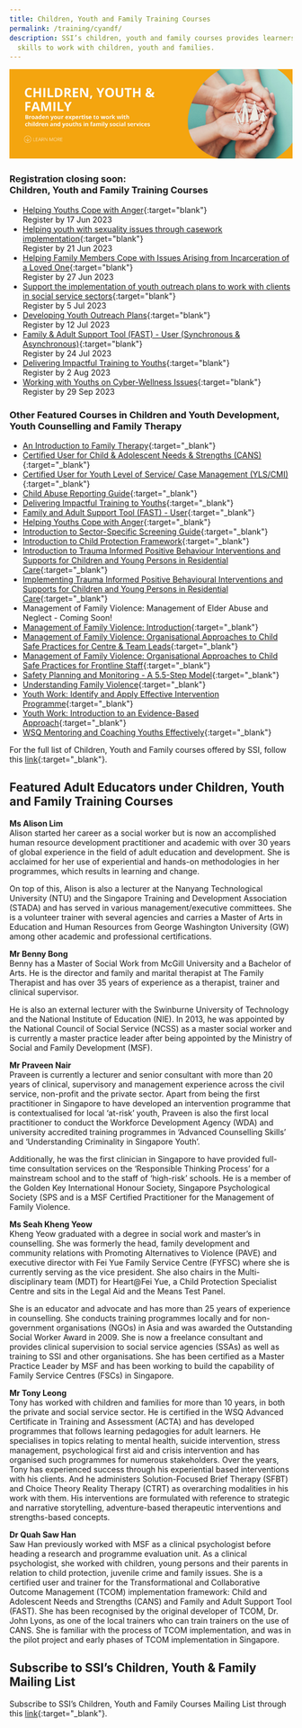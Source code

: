 ```yaml
---
title: Children, Youth and Family Training Courses
permalink: /training/cyandf/
description: SSI’s children, youth and family courses provides learners with the
  skills to work with children, youth and families.
---
```

![Children &amp; Youth Development, Family Therapy / Family Violence Courses: Equip volunteers with skills to work with children, youth and families.](/images/cyf-banner.png)

### **Registration closing soon: <br> Children, Youth and Family Training Courses**

- [Helping Youths Cope with Anger](https://iltms.ssi.gov.sg/registration/Schedule?coursecode=SCYF5158){:target="blank"}<br>Register by 17 Jun 2023
- [Helping youth with sexuality issues through casework implementation](https://iltms.ssi.gov.sg/registration/Schedule?coursecode=SST0494){:target="blank"}<br>Register by 21 Jun 2023
- [Helping Family Members Cope with Issues Arising from Incarceration of a Loved One](https://iltms.ssi.gov.sg/registration/Schedule?coursecode=SCYF5802){:target="blank"}<br>Register by 27 Jun 2023
- [Support the implementation of youth outreach plans to work with clients in social service sectors](https://iltms.ssi.gov.sg/registration/Schedule?coursecode=SCYF507){:target="blank"}<br>Register by 5 Jul 2023
- [Developing Youth Outreach Plans](https://iltms.ssi.gov.sg/registration/Schedule?coursecode=SCYF508){:target="blank"}<br>Register by 12 Jul 2023
- [Family &amp; Adult Support Tool (FAST) - User (Synchronous &amp; Asynchronous)](https://iltms.ssi.gov.sg/registration/Schedule?coursecode=SCYF5936){:target="blank"}<br>Register by 24 Jul 2023
- [Delivering Impactful Training to Youths](https://iltms.ssi.gov.sg/registration/Schedule?coursecode=SCYF5340){:target="blank"}<br>Register by 2 Aug 2023
- [Working with Youths on Cyber-Wellness Issues](https://iltms.ssi.gov.sg/registration/Schedule?coursecode=SCYF488){:target="blank"}<br>Register by 29 Sep 2023

### **Other Featured Courses in Children and Youth Development, Youth Counselling and Family Therapy**

 - [An Introduction to Family Therapy](https://iltms.ssi.gov.sg/registration/Schedule?coursecode=SCYF5646){:target="_blank"}  
 - [Certified User for Child &amp; Adolescent Needs &amp; Strengths (CANS)](https://iltms.ssi.gov.sg/registration/Schedule?coursecode=SCYF5894){:target="_blank"}  
 - [Certified User for Youth Level of Service/ Case Management (YLS/CMI)](https://iltms.ssi.gov.sg/registration/Schedule?coursecode=SCYF5858){:target="_blank"}   
 - [Child Abuse Reporting Guide](https://iltms.ssi.gov.sg/registration/Schedule?coursecode=SCYF434){:target="_blank"} 
 - [Delivering Impactful Training to Youths](https://iltms.ssi.gov.sg/registration/Schedule?coursecode=SCYF5340){:target="_blank"} 
 - [Family and Adult Support Tool (FAST) - User](https://iltms.ssi.gov.sg/registration/Schedule?coursecode=SCYF5936){:target="_blank"}  
 - [Helping Youths Cope with Anger](https://iltms.ssi.gov.sg/registration/Schedule?coursecode=SCYF5158){:target="_blank"} 
 - [Introduction to Sector-Specific Screening Guide](https://iltms.ssi.gov.sg/registration/Schedule?coursecode=SCYF436){:target="_blank"} 
 - [Introduction to Child Protection Framework](https://iltms.ssi.gov.sg/registration/Schedule?coursecode=SCYF435){:target="_blank"} 
 - [Introduction to Trauma Informed Positive Behaviour Interventions and Supports for Children and Young Persons in Residential Care](https://iltms.ssi.gov.sg/registration/Schedule?coursecode=SCYF278){:target="_blank"} 
 - [Implementing Trauma Informed Positive Behavioural Interventions and Supports for Children and Young Persons in Residential Care](https://iltms.ssi.gov.sg/registration/Schedule?coursecode=SCYF294){:target="_blank"}  
 - Management of Family Violence: Management of Elder Abuse and Neglect - Coming Soon!
 - [Management of Family Violence: Introduction](https://iltms.ssi.gov.sg/registration/Schedule?coursecode=SCYF197){:target="_blank"}
 - [Management of Family Violence: Organisational Approaches to Child Safe Practices for Centre &amp; Team Leads](https://iltms.ssi.gov.sg/registration/Schedule?coursecode=SCYF257){:target="_blank"}  
 - [Management of Family Violence: Organisational Approaches to Child Safe Practices for Frontline Staff](https://iltms.ssi.gov.sg/registration/Schedule?coursecode=SCYF258){:target="_blank"}   
  - [Safety Planning and Monitoring - A 5.5-Step Model](https://iltms.ssi.gov.sg/registration/Schedule?coursecode=SCYF233){:target="_blank"} 
 - [Understanding Family Violence](https://iltms.ssi.gov.sg/registration/Schedule?coursecode=SCYF437){:target="_blank"} 
 - [Youth Work: Identify and Apply Effective Intervention Programme](https://iltms.ssi.gov.sg/registration/Schedule?coursecode=SCYF80){:target="_blank"}  
 - [Youth Work: Introduction to an Evidence-Based Approach](https://iltms.ssi.gov.sg/registration/Schedule?coursecode=SCYF79){:target="_blank"}  
 - [WSQ Mentoring and Coaching Youths Effectively](https://iltms.ssi.gov.sg/registration/Schedule?coursecode=SCYF305){:target="_blank"}  

For the full list of Children, Youth and Family courses offered by SSI, follow this [link](https://iltms.ssi.gov.sg/registration#/Course){:target="_blank"}.   

## Featured Adult Educators under Children, Youth and Family Training Courses

**Ms Alison Lim**   
Alison started her career as a social worker but is now an accomplished human resource development practitioner and academic with over 30 years of global experience in the field of adult education and development. She is acclaimed for her use of experiential and hands-on methodologies in her programmes, which results in learning and change.
 
On top of this, Alison is also a lecturer at the Nanyang Technological University (NTU) and the Singapore Training and Development Association (STADA) and has served in various management/executive committees. She is a volunteer trainer with several agencies and carries a Master of Arts in Education and Human Resources from George Washington University (GW) among other academic and professional certifications.

**Mr Benny Bong**   
Benny has a Master of Social Work from McGill University and a Bachelor of Arts. He is the director and family and marital therapist at The Family Therapist and has over 35 years of experience as a therapist, trainer and clinical supervisor.
 
He is also an external lecturer with the Swinburne University of Technology and the National Institute of Education (NIE). In 2013, he was appointed by the National Council of Social Service (NCSS) as a master social worker and is currently a master practice leader after being appointed by the Ministry of Social and Family Development (MSF).
 
**Mr Praveen Nair**   
Praveen is currently a lecturer and senior consultant with more than 20 years of clinical, supervisory and management experience across the civil service, non-profit and the private sector. Apart from being the first practitioner in Singapore to have developed an intervention programme that is contextualised for local ‘at-risk’ youth, Praveen is also the first local practitioner to conduct the Workforce Development Agency (WDA) and university accredited training programmes in ‘Advanced Counselling Skills’ and ‘Understanding Criminality in Singapore Youth’.
 
Additionally, he was the first clinician in Singapore to have provided full-time consultation services on the ‘Responsible Thinking Process’ for a mainstream school and to the staff of ‘high-risk’ schools. He is a member of the Golden Key International Honour Society, Singapore Psychological Society (SPS and is a MSF Certified Practitioner for the Management of Family Violence.
 
**Ms Seah Kheng Yeow**   
Kheng Yeow graduated with a degree in social work and master’s in counselling. She was formerly the head, family development and community relations with Promoting Alternatives to Violence (PAVE) and executive director with Fei Yue Family Service Centre (FYFSC) where she is currently serving as the vice president. She also chairs in the Multi-disciplinary team (MDT) for Heart@Fei Yue, a Child Protection Specialist Centre and sits in the Legal Aid and the Means Test Panel.
 
She is an educator and advocate and has more than 25 years of experience in counselling. She conducts training programmes locally and for non-government organisations (NGOs) in Asia and was awarded the Outstanding Social Worker Award in 2009. She is now a freelance consultant and provides clinical supervision to social service agencies (SSAs) as well as training to SSI and other organisations. She has been certified as a Master Practice Leader by MSF and has been working to build the capability of Family Service Centres (FSCs) in Singapore.

**Mr Tony Leong**  
Tony has worked with children and families for more than 10 years, in both the private and social service sector. He is certified in the WSQ Advanced Certificate in Training and Assessment (ACTA) and has developed programmes that follows learning pedagogies for adult learners. He specialises in topics relating to mental health, suicide intervention, stress management, psychological first aid and crisis intervention and has organised such programmes for numerous stakeholders. Over the years, Tony has experienced success through his experiential based interventions with his clients. And he administers Solution-Focused Brief Therapy (SFBT) and Choice Theory Reality Therapy (CTRT) as overarching modalities in his work with them. His interventions are formulated with reference to strategic and narrative storytelling, adventure-based therapeutic interventions and strengths-based concepts.
 
**Dr Quah Saw Han**   
Saw Han previously worked with MSF as a clinical psychologist before heading a research and programme evaluation unit. As a clinical psychologist, she worked with children, young persons and their parents in relation to child protection, juvenile crime and family issues. She is a certified user and trainer for the Transformational and Collaborative Outcome Management (TCOM) implementation framework: Child and Adolescent Needs and Strengths (CANS) and Family and Adult Support Tool (FAST). She has been recognised by the original developer of TCOM, Dr. John Lyons, as one of the local trainers who can train trainers on the use of CANS. She is familiar with the process of TCOM implementation, and was in the pilot project and early phases of TCOM implementation in Singapore.

## Subscribe to SSI’s Children, Youth &amp; Family Mailing List   
Subscribe to SSI’s Children, Youth and Family Courses Mailing List through this [link](https://form.gov.sg/#!/62062a0f8cb95c001235e55d){:target="_blank"}.